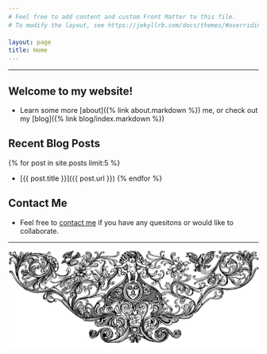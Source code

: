```yaml
---
# Feel free to add content and custom Front Matter to this file.
# To modify the layout, see https://jekyllrb.com/docs/themes/#overriding-theme-defaults

layout: page
title: Home
---
```


---

## Welcome to my website!
- Learn some more [about]({% link about.markdown %}) me, or check out my [blog]({% link blog/index.markdown %})

## Recent Blog Posts
{% for post in site.posts limit:5 %}
- [{{ post.title }}]({{ post.url }})
{% endfor %}

## Contact Me
- Feel free to [contact me](mailto:judz1105@gmail.com) if you have any quesitons or would like to collaborate.

---

![Cherub](/img/ornate.png)
